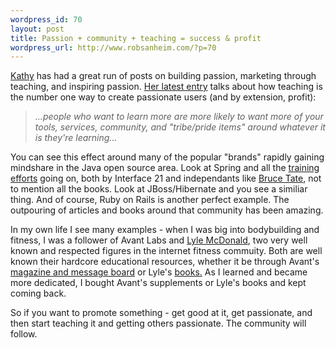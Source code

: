 ```yaml
--- 
wordpress_id: 70
layout: post
title: Passion + community + teaching = success & profit
wordpress_url: http://www.robsanheim.com/?p=70
---
```

<a href="http://headrush.typepad.com/creating_passionate_users/">Kathy</a> has had a great run of posts on building passion, marketing through teaching, and inspiring passion.  <a href="http://headrush.typepad.com/creating_passionate_users/2005/09/you_can_outspen.html">Her latest entry</a> talks about how teaching is the number one way to create passionate users (and by extension, profit):

<blockquote><em>...people who want to learn more are more likely to want more of your tools, services, community, and "tribe/pride items" around whatever it is they're learning...</em></blockquote>

You can see this effect around many of the popular "brands" rapidly gaining mindshare in the Java open source area.  Look at Spring and all the <a href="http://www.springframework.com/training/">training efforts</a> going on, both by Interface 21 and independants like <a href="http://today.java.net/pub/au/186">Bruce Tate</a>, not to mention all the books.  Look at JBoss/Hibernate and you see a similiar thing.  And of course, Ruby on Rails is another perfect example.  The outpouring of articles and books around that community has been amazing.

In my own life I see many examples - when I was big into bodybuilding and fitness, I was a follower of Avant Labs and <a href="http://bodyrecomposition.com/">Lyle McDonald</a>, two very well known and respected figures in the internet fitness commuity.  Both are well known their hardcore educational resources, whether it be through Avant's <a href="http://magazine.mindandmuscle.net/">magazine and message board</a> or Lyle's <a href="http://www.amazon.com/exec/obidos/redirect?tag=manalangcom-20%26link_code=xm2%26camp=2025%26creative=165953%26path=http://www.amazon.com/gp/redirect.html%253fASIN=0967145627%2526tag=manalangcom-20%2526lcode=xm2%2526cID=2025%2526ccmID=165953%2526location=/o/ASIN/0967145627%25253FSubscriptionId=0EMV44A9A5YT1RVDGZ82" title="View product details at Amazon">books.</a>  As I learned and became more dedicated, I bought Avant's supplements or Lyle's books and kept coming back.

So if you want to promote something - get good at it, get passionate, and then start teaching it and getting others passionate.  The community will follow.
